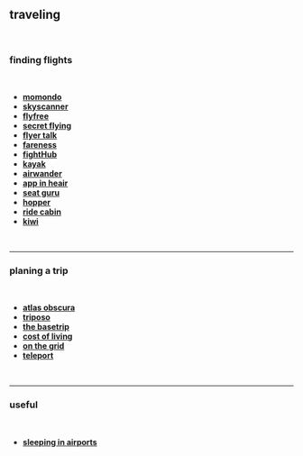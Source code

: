 ## traveling

<br>

### finding flights

<br>

* **[momondo](https://www.momondo.com/)**
* **[skyscanner](https://www.skyscanner.com/)**
* **[flyfree](https://www.fly4free.com/flight-deals/usa/)**
* **[secret flying](https://www.secretflying.com/)**
* **[flyer talk](https://www.flyertalk.com/)**
* **[fareness](https://www.fareness.com/)**
* **[fightHub](https://www.flighthub.com/)**
* **[kayak](https://www.kayak.com/flights)**
* **[airwander](https://airwander.com/)**
* **[app in heair](https://www.appintheair.mobi/)**
* **[seat guru](https://seatguru.com/)**
* **[hopper](https://www.hopper.com/)**
* **[ride cabin](https://www.ridecabin.com/)**
* **[kiwi](https://www.kiwi.com/us/)**

<br>

---

### planing a trip

<br>

* **[atlas obscura](https://www.atlasobscura.com/)**
* **[triposo](https://www.triposo.com/gettheapp/)**
* **[the basetrip](https://www.thebasetrip.com/en)**
* **[cost of living](https://www.numbeo.com/cost-of-living/)**
* **[on the grid](https://onthegrid.city/)**
* **[teleport](https://teleport.org/)**

<br>

----

### useful

<br>

* **[sleeping in airports](https://www.sleepinginairports.net/)**
